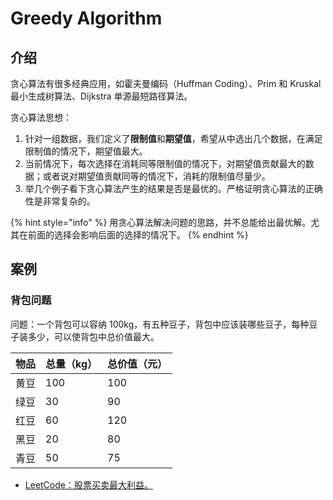 # Greedy Algorithm

## 介绍

贪心算法有很多经典应用，如霍夫曼编码（Huffman Coding）、Prim 和 Kruskal 最小生成树算法、Dijkstra 单源最短路径算法。

贪心算法思想：

1. 针对一组数据，我们定义了**限制值**和**期望值**，希望从中选出几个数据，在满足限制值的情况下，期望值最大。
2. 当前情况下，每次选择在消耗同等限制值的情况下，对期望值贡献最大的数据；或者说对期望值贡献同等的情况下，消耗的限制值尽量少。
3. 举几个例子看下贪心算法产生的结果是否是最优的。严格证明贪心算法的正确性是非常复杂的。

{% hint style="info" %}
用贪心算法解决问题的思路，并不总能给出最优解。尤其在前面的选择会影响后面的选择的情况下。
{% endhint %}

## 案例

### 背包问题

问题：一个背包可以容纳 100kg，有五种豆子，背包中应该装哪些豆子，每种豆子装多少，可以使背包中总价值最大。

| 物品 | 总量（kg） | 总价值（元） |
| :--- | :--- | :--- |
| 黄豆 | 100 | 100 |
| 绿豆 | 30 | 90 |
| 红豆 | 60 | 120 |
| 黑豆 | 20 | 80 |
| 青豆 | 50 | 75 |

* [LeetCode：股票买卖最大利益。](https://github.com/StoneYunZhao/algorithm/blob/master/src/main/java/com/zhaoyun/leetcode/greedy/LT122.java)

